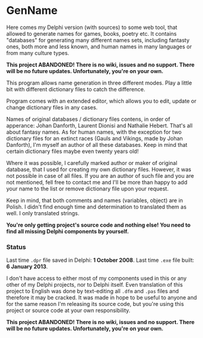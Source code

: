 # GenName

Here comes my Delphi version (with sources) to some web tool, that allowed to generate names for games, books, poetry etc. It contains "databases" for generating many different names sets, including fantasty ones, both more and less known, and human names in many languages or from many culture types.

**This project ABANDONED! There is no wiki, issues and no support. There will be no future updates. Unfortunately, you're on your own.**

This program allows name generation in three different modes. Play a little bit with different dictionary files to catch the difference.

Program comes with an extended editor, which allows you to edit, update or change dictionary files in any cases.

Names of original databases / dictionary files contens, in order of apperance: Johan Danforth, Laurent Dionisi and Nathalie Hebert. That's all about fantasy names. As for human names, with the exception for two dictionary files for an extinct races (Gauls and Vikings, made by Johan Danforth), I'm myself an author of all these databases. Keep in mind that certain dictionary files maybe even twenty years old!

Where it was possible, I carefully marked author or maker of original database, that I used for creating my own dictionary files. However, it was not possible in case of all files. If you are an author of such file and you are not mentioned, fell free to contact me and I'll be more than happy to add your name to the list or remove dictionary file upon your request.

Keep in mind, that both comments and names (variables, object) are in Polish. I didn't find enough time and determination to translated them as well. I only translated strings.

**You're only getting project's source code and nothing else! You need to find all missing Delphi components by yourself.**

### Status

Last time `.dpr` file saved in Delphi: **1 October 2008**. Last time `.exe` file built: **6 January 2013**.

I don't have access to either most of my components used in this or any other of my Delphi projects, nor to Delphi itself. Even translation of this project to English was done by text-editing all `.dfm` and `.pas` files and therefore it may be cracked. It was made in hope to be useful to anyone and for the same reason I'm releasing its source code, but you're using this project or source code at your own responsibility.

**This project ABANDONED! There is no wiki, issues and no support. There will be no future updates. Unfortunately, you're on your own.**